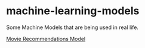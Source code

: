 # machine-learning-models
Some Machine Models that are being used in real life.

[Movie Recommendations Model](https://github.com/nguyenhoangdai/machine-learning-models/blob/main/MoviesRecommendation.ipynb)


